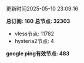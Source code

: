 更新时间2025-05-10 23:09:16

**总订阅: 160**
**总节点: 32303**
- vless节点: 11782
- hysteria2节点: 4

**google ping有效节点: 483**
